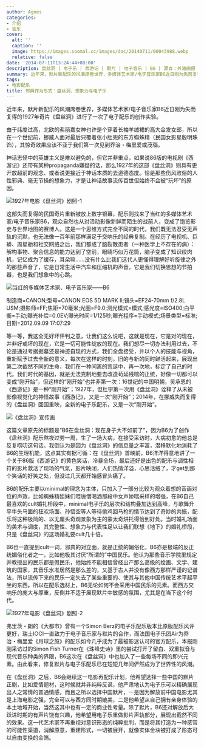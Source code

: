 ```yaml
---
author: Agnes
categories:
- 介绍
- 音乐
cover:
  alt: ''
  caption: ''
  image: https://images.soomal.cc/images/doc/20140711/00043988.webp
  relative: false
date: '2014-07-11T13:24:44+08:00'
description: 盘丝洞 | 电子乐 | 西游记 | 默片 | 电子音乐 | B6 | 源自：外滩画报 | 版权：转载 |  平均/总评分：03.00/12
summary: 近年来，默片新配乐的风潮席卷世界，多媒体艺术家/电子音乐家B6近日刚为失而复得的1927年奇片《盘丝洞》进行了一次了电子配乐的创作实验。由于纬度过高，北欧的弗丽嘉女神也许是个穿着长袖羊绒裙的高大金发女郎，所以在一个世纪前，挪威人面对最后只覆着张小肚兜的东方蜘蛛精（民国女影星殷明珠饰），其惊奇效果……
tags:
- 电影配乐
title: 邪典作为形式：盘丝洞、想象力与电子乐
---
```


近年来，默片新配乐的风潮席卷世界，多媒体艺术家/电子音乐家B6近日刚为失而复得的1927年奇片《盘丝洞》进行了一次了电子配乐的创作实验。

由于纬度过高，北欧的弗丽嘉女神也许是个穿着长袖羊绒裙的高大金发女郎，所以在一个世纪前，挪威人面对最后只覆着张小肚兜的东方蜘蛛精（民国女影星殷明珠饰），其惊奇效果应该不亚于我们第一次见到乔治・梅里爱或茂瑙。

神话志怪中的英雄主义是难以避免的，但它并非重点，如果说86版的电视剧《西游记》还带有某种propaganda嫌疑的话，那么1927年的这部《盘丝洞》则具有更开放超前的观念、或者说更接近于神话本质的去道德态度。恰是那些伤风败俗的人性邪典、毫无节操的想象力，才是让神话故事流传百世但始终不会被“玩坏”的原因。

![1927年电影《盘丝洞》剧照-1](https://images.soomal.cc/images/doc/20140711/00043987.webp)





这部失而复得的民国奇片重新被放上数字银幕，配乐则找来了当红的多媒体艺术家/电子音乐家B6，观众自然也从对活动影像新鲜而陌生的战前人，变成了饱览影史与世界地图的赛博人。这是一个思维方式完全不同的时代，我们既无法忍受无声轨的沉默，也无法像一百年前那样满足于交响乐的经典复制。在经历了电视机、巨蟒、周星驰和社交网络之后，我们都成了脑裂散患者（一种医学上不存在的病）：解构事物、聚合信息的能力达到了空前，眼睛巧似万花筒，脑子变成了知识绞肉机，记忆成为了缓存，耳朵嘛……没有什么比我们这代人更懂得理解好听旋律之外的那些声音了，它是日常生活中汽车和压缩机的声音，它是我们切换思想的节拍器，也是我们想象中的心跳。

![当红的多媒体艺术家、电子音乐家――B6](https://images.soomal.cc/images/doc/20140711/00043989.webp)

制造商=CANON;型号=CANON EOS 5D MARK II;镜头=EF24-70mm f/2.8L USM;摄影师=FF;焦距=70毫米;光圈=F9.0;测光模式=模式;感光度=ISO400;白平衡=手动;曝光补偿=0.0EV;曝光时间=1/125秒;曝光程序=手动模式;场景类型=标准;日期=2012.09.09 17:07:29



等一等，我这全无好坏评判之意，让我们这么说吧，这就是现在，它是对的现在，并非好或坏的现在，它是一切可能性绽放的现在。我们想尽一切办法利用过去，不论是通过考据掘墓还是神迹自现的方式，我们全盘接受，并以个人的技能与视角，重新赋予过去全新的意义，每次在这样的时刻，旧的与新的同时鲜活起来，展现出第二次截然不同的生命，我们在一种间离的荒诞中，再一次地，标定了自己的时代。我们时代的基因，就是无法克制地要去改造苟延残喘的正统，好像一切都可以变成“刚开始”，但这样的“刚开始”也并非第一次：16世纪的中国明朝，吴承恩的《西游记》是一种“刚开始”；1927年，但杜宇第一次用《盘丝洞》诠释了从未被影像视觉化的神怪故事《西游记》，又是一次“刚开始”；2014年，在挪威失而复得的《盘丝洞》回国重映，全新的电子乐配乐，又是一次“刚开始”。

![《盘丝洞》宣传画](https://images.soomal.cc/images/doc/20140711/00043990_01.webp)





这篇文章原先的标题是“B6在盘丝洞：现在身子大不如前了”，因为B6为了创作《盘丝洞》配乐熬夜过劳一周，生了一场大病，在接受采访时，大病初愈的他总是反复唠叨这句话。我倒认为是因为《盘丝洞》的信息量之丰富，潜移默化地消耗了B6的生理机能，这点其实有据可循：在《盘丝洞》首映前，B6洋洋得意地讲了一个关于86版《西游记》的黄色笑话，冷暴全场，最后还好是出色的配乐与调性相符的影片救活了现场的气氛，影片映闭，人们热情洋溢，心思活络了，才get到那个笑话的好笑之处，但没过几天都开始感冒头痛了。

B6的配乐主要以minimal的理念为主体，只加入了一部分比较为观众着想的音画对位的声效，比如蜘蛛精姐妹们喂唐僧喝酒那段中女声娇喘采样的增强，在B6自己最喜欢的cult婚礼桥段中，minimal电子乐的层次和结构叠加达到高峰，与歌舞升平牛头马面的狂欢场面、孙悟空等人等待偷鸡回马枪的情节达到了奇妙的共振，配乐将这种极简的、以无厘头奇观景象为主的蒙太奇烘托得恰到好处。当时婚礼场面的美术与调度，其完整性、想象力与代表性足以让我们联想《地下》的婚礼桥段，只是《盘丝洞》的这场婚礼要cult几十倍。

B6也一直提到cult一词，邪典的对立面，就是正统的媚俗化，B6亦是极端的反正统媚俗化者之一，比如他极其讨厌“所谓的”中国民乐。他认为那些音乐学院里规定并教授出的民乐都是假民乐，他始终不能相信曾经出产那么高级的绘画、文学、建筑的国家，其音乐水准居然是那么差的，又基于古人并没有像西方那样严谨的记谱法，所以流传下来的民乐一定失去了某些重要的、使其与其他中国传统艺术平起平坐的东西。所以在配乐选材上，B6无论如何不会采用中国民乐的元素。而西方交响乐的庞大与厚重，反倒并不适于展现默片中敏感的氛围，尤其是在当下这个时代。

![1927年电影《盘丝洞》剧照-2](https://images.soomal.cc/images/doc/20140711/00043988_01.webp)





弗里茨・朗的《大都市》曾有一个Simon Berz的电子乐配乐版本比原版配乐风评更好，瑞士IOCI一直致力于电子音乐家与默片的合作，而法国电子乐团Air为乔治・梅里爱《月球之旅》的配乐如今几乎成为了最被影迷认可的官方配乐，本报刚刚采访过的Simon Fish Turner在《珠峰史诗》里的尝试打开了留白、双重拟音与现代音乐种类的界限，B6这次在《盘丝洞》中也加入了一些每场不同的即兴元素。由此看来，修复默片与电子乐配乐已在短短几年间俨然成为了世界性的风潮。

在《盘丝洞》之后，B6会继续这一电影再配乐计划，他希望选择一些中国的默片正剧，比如爱情题材，这时候就并非纯粹反讽，他严肃地认为电子乐可以精确展现出人之常情的普通情感，而且之所以选择中国默片，一是因为解放前中国电影尤其是上海电影之强，完全可以与西方同时期媲美，二是他希望从自己拥有亲身体验的本土地域开始，当然这其中也有一定的商业性考量。除了默片，B6还对解放后大跃进时期的有声片饶有兴趣，他希望用电子乐重做影片声轨部分，展现出截然不同的效果。这一代艺术家不再重视对意识形态的纯粹批判，而是将其打造为一种感官的可能性渠道，消解原意，重建形式，一切被展开，就像实体金块被打成了形态可以自由变换的金箔。